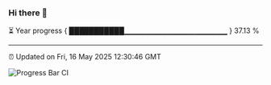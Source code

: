 ### Hi there 👋

⏳ Year progress { ███████████▁▁▁▁▁▁▁▁▁▁▁▁▁▁▁▁▁▁▁ } 37.13 %

---

⏰ Updated on Fri, 16 May 2025 12:30:46 GMT

![Progress Bar CI](https://github.com/liununu/liununu/workflows/Progress%20Bar%20CI/badge.svg)
